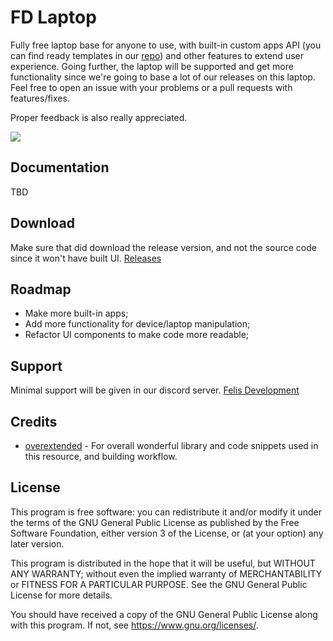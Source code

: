 # FD Laptop

Fully free laptop base for anyone to use, with built-in custom apps API (you can find ready templates in our [repo](https://github.com/FelisDevelopment/fd_laptop_app_templates)) and other features to extend user experience. Going further, the laptop will be supported and get more functionality since we're going to base a lot of our releases on this laptop. Feel free to open an issue with your problems or a pull requests with features/fixes.

Proper feedback is also really appreciated.

![](https://img.shields.io/github/v/release/FelisDevelopment/fd_laptop?logo=github)

## Documentation

TBD

## Download

Make sure that did download the release version, and not the source code since it won't have built UI.
[Releases](https://github.com/FelisDevelopment/fd_laptop/releases)

## Roadmap

- Make more built-in apps;
- Add more functionality for device/laptop manipulation;
- Refactor UI components to make code more readable;

## Support

Minimal support will be given in our discord server. [Felis Development](https://discord.gg/F8SUWwAsDN)

## Credits

- [overextended](https://github.com/overextended/ox_lib) - For overall wonderful library and code snippets used in this resource, and building workflow.

## License

This program is free software: you can redistribute it and/or modify it under the terms of the GNU General Public License as published by the Free Software Foundation, either version 3 of the License, or (at your option) any later version.

This program is distributed in the hope that it will be useful, but WITHOUT ANY WARRANTY; without even the implied warranty of MERCHANTABILITY or FITNESS FOR A PARTICULAR PURPOSE. See the GNU General Public License for more details.

You should have received a copy of the GNU General Public License along with this program. If not, see <https://www.gnu.org/licenses/>.
